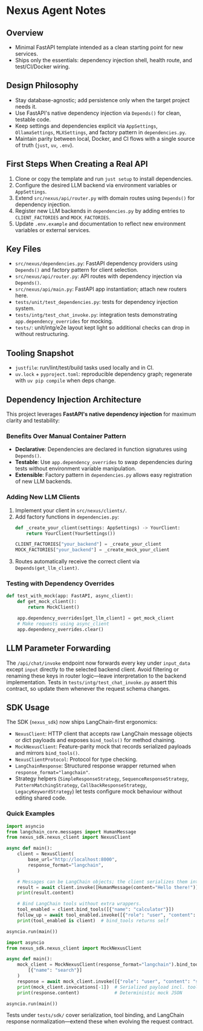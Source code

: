 # Nexus Agent Notes

## Overview
- Minimal FastAPI template intended as a clean starting point for new services.
- Ships only the essentials: dependency injection shell, health route, and test/CI/Docker wiring.

## Design Philosophy
- Stay database-agnostic; add persistence only when the target project needs it.
- Use FastAPI's native dependency injection via `Depends()` for clean, testable code.
- Keep settings and dependencies explicit via `AppSettings`, `OllamaSettings`, `MLXSettings`, and factory pattern in `dependencies.py`.
- Maintain parity between local, Docker, and CI flows with a single source of truth (`just`, `uv`, `.env`).

## First Steps When Creating a Real API
1. Clone or copy the template and run `just setup` to install dependencies.
2. Configure the desired LLM backend via environment variables or `AppSettings`.
3. Extend `src/nexus/api/router.py` with domain routes using `Depends()` for dependency injection.
4. Register new LLM backends in `dependencies.py` by adding entries to `CLIENT_FACTORIES` and `MOCK_FACTORIES`.
5. Update `.env.example` and documentation to reflect new environment variables or external services.

## Key Files
- `src/nexus/dependencies.py`: FastAPI dependency providers using `Depends()` and factory pattern for client selection.
- `src/nexus/api/router.py`: API routes with dependency injection via `Depends()`.
- `src/nexus/api/main.py`: FastAPI app instantiation; attach new routers here.
- `tests/unit/test_dependencies.py`: tests for dependency injection system.
- `tests/intg/test_chat_invoke.py`: integration tests demonstrating `app.dependency_overrides` for mocking.
- `tests/`: unit/intg/e2e layout kept light so additional checks can drop in without restructuring.

## Tooling Snapshot
- `justfile`: run/lint/test/build tasks used locally and in CI.
- `uv.lock` + `pyproject.toml`: reproducible dependency graph; regenerate with `uv pip compile` when deps change.

## Dependency Injection Architecture

This project leverages **FastAPI's native dependency injection** for maximum clarity and testability:

### Benefits Over Manual Container Pattern
- **Declarative**: Dependencies are declared in function signatures using `Depends()`.
- **Testable**: Use `app.dependency_overrides` to swap dependencies during tests without environment variable manipulation.
- **Extensible**: Factory pattern in `dependencies.py` allows easy registration of new LLM backends.

### Adding New LLM Clients
1. Implement your client in `src/nexus/clients/`.
2. Add factory functions in `dependencies.py`:
   ```python
   def _create_your_client(settings: AppSettings) -> YourClient:
       return YourClient(YourSettings())

   CLIENT_FACTORIES["your_backend"] = _create_your_client
   MOCK_FACTORIES["your_backend"] = _create_mock_your_client
   ```
3. Routes automatically receive the correct client via `Depends(get_llm_client)`.

### Testing with Dependency Overrides
```python
def test_with_mock(app: FastAPI, async_client):
    def get_mock_client():
        return MockClient()

    app.dependency_overrides[get_llm_client] = get_mock_client
    # Make requests using async_client
    app.dependency_overrides.clear()
```

## LLM Parameter Forwarding

The `/api/chat/invoke` endpoint now forwards every key under `input_data` except `input` directly to the selected backend client.
Avoid filtering or renaming these keys in router logic—leave interpretation to the backend implementation. Tests in
`tests/intg/test_chat_invoke.py` assert this contract, so update them whenever the request schema changes.

## SDK Usage

The SDK (`nexus_sdk`) now ships LangChain-first ergonomics:

- `NexusClient`: HTTP client that accepts raw LangChain message objects or dict payloads and exposes `bind_tools()` for method chaining.
- `MockNexusClient`: Feature-parity mock that records serialized payloads and mirrors `bind_tools()`.
- `NexusClientProtocol`: Protocol for type checking.
- `LangChainResponse`: Structured response wrapper returned when `response_format="langchain"`.
- Strategy helpers (`SimpleResponseStrategy`, `SequenceResponseStrategy`, `PatternMatchingStrategy`, `CallbackResponseStrategy`, `LegacyKeywordStrategy`) let tests configure mock behaviour without editing shared code.

### Quick Examples

```python
import asyncio
from langchain_core.messages import HumanMessage
from nexus_sdk.nexus_client import NexusClient

async def main():
    client = NexusClient(
        base_url="http://localhost:8000",
        response_format="langchain",
    )

    # Messages can be LangChain objects; the client serializes them internally.
    result = await client.invoke([HumanMessage(content="Hello there!")])
    print(result.content)

    # Bind LangChain tools without extra wrappers.
    tool_enabled = client.bind_tools([{"name": "calculator"}])
    follow_up = await tool_enabled.invoke([{"role": "user", "content": "add 2 and 2"}])
    print(tool_enabled is client)  # bind_tools returns self

asyncio.run(main())
```

```python
import asyncio
from nexus_sdk.nexus_client import MockNexusClient

async def main():
    mock_client = MockNexusClient(response_format="langchain").bind_tools(
        [{"name": "search"}]
    )
    response = await mock_client.invoke([{"role": "user", "content": "search"}])
    print(mock_client.invocations[-1])  # Serialized payload incl. tools
    print(response.content)             # Deterministic mock JSON

asyncio.run(main())
```

Tests under `tests/sdk/` cover serialization, tool binding, and LangChain response normalization—extend these when evolving the request contract.
